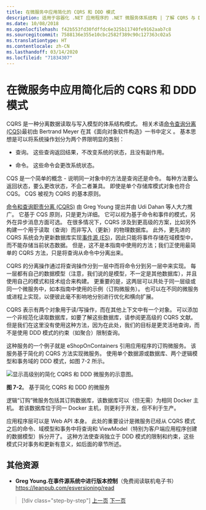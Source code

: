 ```yaml
---
title: 在微服务中应用简化的 CQRS 和 DDD 模式
description: 适用于容器化 .NET 应用程序的 .NET 微服务体系结构 | 了解 CQRS 与 DDD 模式之间的整体关系。
ms.date: 10/08/2018
ms.openlocfilehash: f42b553fd30fdffdc6e325b11740fe9162aab7c8
ms.sourcegitcommit: 7588136e355e10cbc2582f389c90c127363c02a5
ms.translationtype: HT
ms.contentlocale: zh-CN
ms.lasthandoff: 03/14/2020
ms.locfileid: "71834307"
---
```

# <a name="apply-simplified-cqrs-and-ddd-patterns-in-a-microservice"></a>在微服务中应用简化后的 CQRS 和 DDD 模式

CQRS 是一种分离数据读取与写入模型的体系结构模式。 相关术语[命令查询分离 (CQS)](https://martinfowler.com/bliki/CommandQuerySeparation.html)最初由 Bertrand Meyer 在其《面向对象软件构造》一书中定义  。 基本思想是可以将系统操作划分为两个界限明显的类别：

- 查询。 这些查询返回结果，不改变系统的状态，且没有副作用。

- 命令。 这些命令会更改系统状态。

CQS 是一个简单的概念 - 说明同一对象中的方法是查询还是命令。 每种方法要么返回状态，要么更改状态，不会二者兼具。 即使是单个存储库模式对象也符合 CQS。 CQS 被视为 CQRS 的基本原则。

[命令和查询职责分离 (CQRS)](https://martinfowler.com/bliki/CQRS.html) 由 Greg Young 提出并由 Udi Dahan 等人大力推广。 它基于 CQS 原则，只是更为详细。 它可以视为基于命令和事件的模式，另外在异步消息方面可选。 在很多情况下，CQRS 涉及到更高级的方案，比如另外构建一个用于读取（查询）而非写入（更新）的物理数据库。 此外，更先进的 CQRS 系统会为更新数据库实现[事件源 (ES)](https://martinfowler.com/eaaDev/EventSourcing.html)，因此只能将事件存储在域模型中，而不能存储当前状态数据。 但是，这不是本指南中使用的方法；我们正使用最简单的 CQRS 方法，只是将查询从命令中分离出来。

CQRS 的分离操作通过将查询操作分到一层中而将命令分到另一层中来实现。 每一层都有自己的数据模型（注意，我们说的是模型，不一定是其他数据库），并且使用自己的模式和技术组合来构建。 更重要的是，这两层可以共处于同一层级或同一个微服务中，如本指南中使用的示例（订购微服务）。 也可以在不同的微服务或进程上实现，以便彼此毫不影响地分别进行优化和横向扩展。

CQRS 表示有两个对象用于读/写操作，而在其他上下文中有一个对象。 可以添加一个非规范化读取数据库，如要了解这些数据库，请参阅更高级的 CQRS 文献。 但是我们在这里没有使用这种方法，因为在此处，我们的目标是更灵活地查询，而不是使用 DDD 模式的约束（如聚合）限制查询。

这种服务的一个例子就是 eShopOnContainers 引用应用程序的订购微服务。 该服务基于简化的 CQRS 方法实现微服务。 使用单个数据源或数据库、两个逻辑模型和事务域的 DDD 模式，如图 7-2 所示。

![显示高级别的简化 CQRS 和 DDD 微服务的示意图。](./media/apply-simplified-microservice-cqrs-ddd-patterns/simplified-cqrs-ddd-microservice.png)

**图 7-2**。 基于简化 CQRS 和 DDD 的微服务

逻辑“订购”微服务包括其订购数据库，该数据库可以（但无需）为相同 Docker 主机。 若该数据库位于同一 Docker 主机，则更利于开发，但不利于生产。

应用程序层可以是 Web API 本身。 此处的重要设计是微服务已经从 CQRS 模式之后的命令、域模型和事务中将查询和 ViewModel（特别为客户端应用程序创建的数据模型）拆分开了。 这种方法使查询独立于 DDD 模式的限制和约束，这些模式只对事务和更新有意义，如后面的章节所述。

## <a name="additional-resources"></a>其他资源

- **Greg Young.在事件源系统中进行版本控制**（免费阅读联机电子书）\
   <https://leanpub.com/esversioning/read>

>[!div class="step-by-step"]
>[上一页](index.md)
>[下一页](eshoponcontainers-cqrs-ddd-microservice.md)
